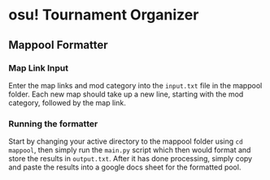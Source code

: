 # osu! Tournament Organizer
## Mappool Formatter
### Map Link Input
Enter the map links and mod category into the `input.txt` file in the mappool folder. Each new map should take up a new line, starting with the mod category, followed by the map link.

### Running the formatter
Start by changing your active directory to the mappool folder using `cd mappool`, then simply run the `main.py` script which then would format and store the results in `output.txt`. After it has done processing, simply copy and paste the results into a google docs sheet for the formatted pool.
